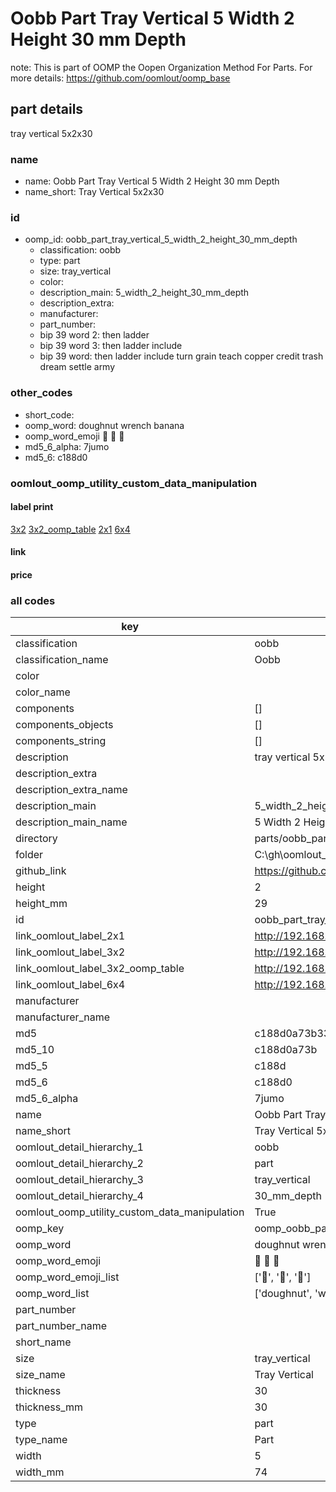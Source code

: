 # Oobb Part Tray Vertical 5 Width 2 Height 30 mm Depth  

note: This is part of OOMP the Oopen Organization Method For Parts. For more details: https://github.com/oomlout/oomp_base

##  part details
  



tray vertical 5x2x30



### name
* name: Oobb Part Tray Vertical 5 Width 2 Height 30 mm Depth
* name_short: Tray Vertical 5x2x30 
### id
* oomp_id: oobb_part_tray_vertical_5_width_2_height_30_mm_depth
  * classification: oobb
  * type: part
  * size: tray_vertical
  * color: 
  * description_main: 5_width_2_height_30_mm_depth
  * description_extra: 
  * manufacturer: 
  * part_number: 
  * bip 39 word 2: then ladder
  * bip 39 word 3: then ladder include
  * bip 39 word: then ladder include turn grain teach copper credit trash dream settle army

### other_codes
* short_code: 
* oomp_word: doughnut wrench banana
* oomp_word_emoji :doughnut: :wrench: :banana:
* md5_6_alpha: 7jumo
* md5_6: c188d0






### oomlout_oomp_utility_custom_data_manipulation
#### label print
[3x2](http://192.168.1.245:1112/?label=oomp%207jumo)
[3x2_oomp_table](http://192.168.1.108:1112/?label=oomp%207jumo)
[2x1](http://192.168.1.242:1112/?label=oomp%207jumo)
[6x4](http://192.168.1.55:1112/?label=oomp%207jumo)    

#### link

                              

#### price







### all codes 
| key | value |  
| --- | --- |  
| classification | oobb |  
| classification_name | Oobb |  
| color |  |  
| color_name |  |  
| components | [] |  
| components_objects | [] |  
| components_string | [] |  
| description | tray vertical 5x2x30 |  
| description_extra |  |  
| description_extra_name |  |  
| description_main | 5_width_2_height_30_mm_depth |  
| description_main_name | 5 Width 2 Height 30 mm Depth |  
| directory | parts/oobb_part_tray_vertical_5_width_2_height_30_mm_depth |  
| folder | C:\gh\oomlout_oobb_version_4_generated_parts\parts\oobb_part_tray_vertical_5_width_2_height_30_mm_depth |  
| github_link | https://github.com/oomlout/oomlout_oomp_part_src/tree/main/parts/oobb_part_tray_vertical_5_width_2_height_30_mm_depth |  
| height | 2 |  
| height_mm | 29 |  
| id | oobb_part_tray_vertical_5_width_2_height_30_mm_depth |  
| link_oomlout_label_2x1 | http://192.168.1.242:1112/?label=oomp%207jumo |  
| link_oomlout_label_3x2 | http://192.168.1.245:1112/?label=oomp%207jumo |  
| link_oomlout_label_3x2_oomp_table | http://192.168.1.108:1112/?label=oomp%207jumo |  
| link_oomlout_label_6x4 | http://192.168.1.55:1112/?label=oomp%207jumo |  
| manufacturer |  |  
| manufacturer_name |  |  
| md5 | c188d0a73b3305ff7a32ceace4df1f01 |  
| md5_10 | c188d0a73b |  
| md5_5 | c188d |  
| md5_6 | c188d0 |  
| md5_6_alpha | 7jumo |  
| name | Oobb Part Tray Vertical 5 Width 2 Height 30 mm Depth |  
| name_short | Tray Vertical 5x2x30  |  
| oomlout_detail_hierarchy_1 | oobb |  
| oomlout_detail_hierarchy_2 | part |  
| oomlout_detail_hierarchy_3 | tray_vertical |  
| oomlout_detail_hierarchy_4 | 30_mm_depth |  
| oomlout_oomp_utility_custom_data_manipulation | True |  
| oomp_key | oomp_oobb_part_tray_vertical_5_width_2_height_30_mm_depth |  
| oomp_word | doughnut wrench banana |  
| oomp_word_emoji | :doughnut: :wrench: :banana: |  
| oomp_word_emoji_list | [':doughnut:', ':wrench:', ':banana:'] |  
| oomp_word_list | ['doughnut', 'wrench', 'banana'] |  
| part_number |  |  
| part_number_name |  |  
| short_name |  |  
| size | tray_vertical |  
| size_name | Tray Vertical |  
| thickness | 30 |  
| thickness_mm | 30 |  
| type | part |  
| type_name | Part |  
| width | 5 |  
| width_mm | 74 |  
